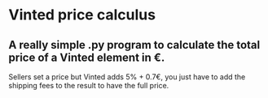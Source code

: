 # Vinted price calculus
## A really simple .py program to calculate the total price of a Vinted element in €.

Sellers set a price but Vinted adds 5% + 0.7€, you just have to add the shipping fees to the result to have the full price.
